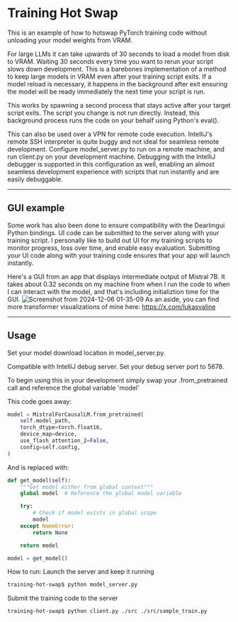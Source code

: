 # Training Hot Swap

This is an example of how to hotswap PyTorch training code without unloading your model weights from VRAM.

For large LLMs it can take upwards of 30 seconds to load a model from disk to VRAM. Waiting 30 seconds every time you want to rerun your script slows down development. This is a barebones implementation of a method to keep large models in VRAM even after your training script exits. If a model reload is necessary, it happens in the background after exit ensuring the model will be ready immediately the next time your script is run.

This works by spawning a second process that stays active after your target script exits. The script you change is not run directly. Instead, this background process runs the code on your behalf using Python's eval().

This can also be used over a VPN for remote code execution. IntelliJ's remote SSH interpreter is quite buggy and not ideal for seamless remote development. Configure model_server.py to run on a remote machine, and run client.py on your development machine. Debugging with the IntelliJ debugger is supported in this configuration as well, enabling an almost seamless development experience with scripts that run instantly and are easily debuggable.

---
## GUI example

Some work has also been done to ensure compatibility with the DearImgui Python bindings. UI code can be submitted to the server along with your training script. I personally like to build out UI for my training scripts to monitor progress, loss over time, and enable easy evaluation. Submitting your UI code along with your training code ensures that your app will launch instantly.

Here's a GUI from an app that displays intermediate output of Mistral 7B. It takes about 0.32 seconds on my machine from when I run the code to when I can interact with the model, and that's including initializtion time for the GUI.
![Screenshot from 2024-12-06 01-35-09](https://github.com/user-attachments/assets/fe38bcb0-0a37-4731-a565-9a785f0885b0)
As an aside, you can find more transformer visualizations of mine here: https://x.com/lukasvaline

---
## Usage
Set your model download location in model_server.py.

Compatible with IntelliJ debug server. Set your debug server port to 5678.

To begin using this in your development simply swap your .from_pretrained call and reference the global variable 'model'

This code goes away:
```python
model = MistralForCausalLM.from_pretrained(
    self.model_path,
    torch_dtype=torch.float16,
    device_map=device,
    use_flash_attention_2=False,
    config=self.config,
)
```

And is replaced with:
```python
def get_model(self):
    """Get model either from global context"""
    global model  # Reference the global model variable

    try:
        # Check if model exists in global scope
        model
    except NameError:
        return None

    return model

model = get_model()
```

How to run:
Launch the server and keep it running
```bash
training-hot-swap$ python model_server.py 
```
Submit the training code to the server
```bash
training-hot-swap$ python client.py ./src ./src/sample_train.py
```
